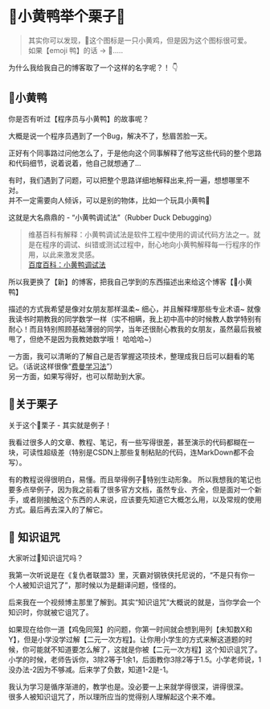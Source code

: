 # 🐤小黄鸭举个栗子🌰
> 其实你可以发现，🐤这个图标是一只小黄鸡，但是因为这个图标很可爱。   
> 如果【emoji 鸭】的话 ->  🦆.....


为什么我给我自己的博客取了一个这样的名字呢？！  👇

## 🐤小黄鸭
你是否有听过【程序员与小黄鸭】的故事呢？

大概是说一个程序员遇到了一个Bug，解决不了，愁眉苦脸一天。

正好有个同事路过问他怎么了，于是他向这个同事解释了他写这些代码的整个思路和代码细节，说着说着，他自己就想通了...  

有时，我们遇到了问题，可以把整个思路详细地解释出来,捋一遍，想想哪里不对。  
并不一定需要向人倾诉，可以是别的物体，比如一个玩具小黄鸭🐤

这就是大名鼎鼎的 - “小黄鸭调试法”（Rubber Duck Debugging）

> 维基百科有解释：小黄鸭调试法是软件工程中使用的调试代码方法之一。就是在程序的调试、纠错或测试过程中，耐心地向小黄鸭解释每一行程序的作用，以此来激发灵感。  
> [百度百科：小黄鸭调试法](https://baike.baidu.com/item/%E5%B0%8F%E9%BB%84%E9%B8%AD%E8%B0%83%E8%AF%95%E6%B3%95/16569594)


所以我更换了【新】的博客，把我自己学到的东西描述出来给这个博客【🐤小黄鸭】

描述的方式我希望是像对女朋友那样温柔~ 细心，并且解释埋那些专业术语~ 就像我读书时期教我的同学数学一样（实不相瞒，我上初中高中的时候教人数学特别有耐心！而且特别照顾基础薄弱的同学，当年还很耐心教我的女朋友，虽然最后我被甩了，但绝不是因为我教她数学哦！ 哈哈哈~）

一方面，我可以清晰的了解自己是否掌握这项技术，整理成我日后可以翻看的笔记。（话说这样很像“[费曼学习法](https://baike.baidu.com/item/%E8%B4%B9%E6%9B%BC%E5%AD%A6%E4%B9%A0%E6%B3%95/50895393)”）  
另一方面，如果写得好，也可以帮助到大家。

## 🌰关于栗子

关于这个🌰栗子 - 其实就是例子！  

我看过很多人的文章、教程、笔记，有一些写得很差，甚至演示的代码都糊在一块，可读性超级差（特别是CSDN上那些复制粘贴的代码，连MarkDown都不会写）。  

有的教程说得很明白，易懂。而且举得例子🌰特别生动形象。
所以我想我的笔记也要多点举例子，因为我之前看了很多官方文档，虽然专业、齐全，但是面对一个新手，或者刚接触这个东西的人来说，应该要先知道它大概怎么用，以及常规的使用方式。最后再去深入的了解它。

## 📖 知识诅咒

大家听过📖知识诅咒吗？

我第一次听说是在《复仇者联盟3》里，灭霸对钢铁侠托尼说的，“不是只有你一个人被知识诅咒了”，那时候以为是翻译问题，怪怪的。

后来我在一个视频博主那里了解到。其实“知识诅咒”大概说的就是，当你学会一个知识时，你就被它诅咒了。

如果现在给你一道【鸡兔同笼】的问题，你第一时间就会想到用列【未知数X和Y】，但是小学没学过解【二元一次方程】。让你用小学生的方式来解这道题的时候，你可能就不知道要怎么解了，这就是你被【二元一次方程】这个知识诅咒了。
小学的时候，老师告诉你，3除2等于1余1，后面教你3除2等于1.5。小学老师说，1没办法-2因为不够减。后来学了负数，知道1-2是-1。

我认为学习是循序渐进的，教学也是。没必要一上来就学得很深，讲得很深。  
很多人被知识诅咒了，所以理所应当的觉得别人理解起这个来不难。





